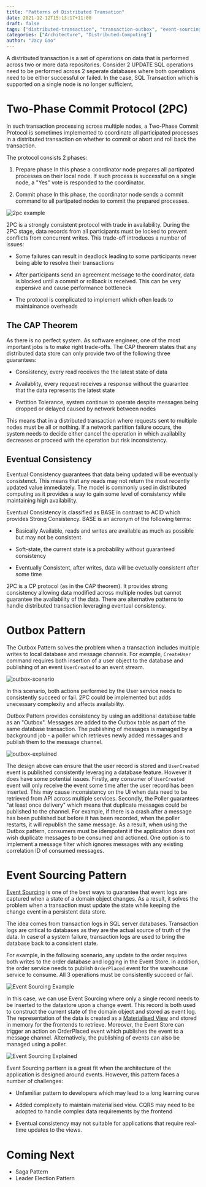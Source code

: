 ```yaml
---
title: "Patterns of Distributed Transation"
date: 2021-12-12T15:13:17+11:00
draft: false
tags: ["distributed-transaction", "transaction-outbox", "event-sourcing", "saga", "leader-election", "raft"]
categories: ["Architecture", "Distributed-Computing"] 
author: "Jacy Gao"
---
```


A distributed transaction is a set of operations on data that is performed across two or more data repositories. Consider 2 UPDATE SQL operations need to be performed across 2 seperate databases where both operations need to be either successful or failed. In the case, SQL Transaction which is supported on a single node is no longer sufficient.

# Two-Phase Commit Protocol (2PC)

In such transaction processing across multiple nodes, a Two-Phase Commit Protocol is sometimes implemented to coordinate all participated processes in a distributed transaction on whether to commit or abort and roll back the transaction.

The protocol consists 2 phases:

1. Prepare phase
In this phase a coordinator node prepares all partipated processes on their local node. If such process is successful on a single node, a "Yes" vote is responded to the coordinator.

2. Commit phase
In this phase, the coordinator node sends a commit command to all partipated nodes to commit the prepared processes.

![2pc example](https://jgao.io/2pc-example.png)

2PC is a strongly consistent protocol with trade in availability. During the 2PC stage, data records from all participants must be locked to prevent conflicts from concurrent writes. This trade-off introduces a number of issues:

- Some failures can result in deadlock leading to some participants never being able to resolve their transactions

- After participants send an agreement message to the coordinator, data is blocked until a commit or rollback is received. This can be very expensive and cause performance bottleneck

- The protocol is complicated to implement which often leads to maintainance overheads

## The CAP Theorem

As there is no perfect system. As software engineer, one of the most important jobs is to make right trade-offs. The CAP theorem states that any distributed data store can only provide two of the following three guarantees:

- Consistency, every read receives the the latest state of data

- Availablity, every request receives a response without the guarantee that the data represents the latest state

- Partition Tolerance, system continue to operate despite messages being dropped or delayed caused by network between nodes

This means that in a distributed transaction where requests sent to multiple nodes must be all or nothing. If a network partition failure occurs, the system needs to decide either cancel the operation in which availablity decreases or proceed with the operation but risk inconsistency.

## Eventual Consistency

Eventual Consistency guarantees that data being updated will be eventually consistenct. This means that any reads may not return the most recently updated value immediately. The model is commonly used in distributed computing as it provides a way to gain some level of consistency while maintaining high availability. 

Eventual Consistency is classified as BASE in contrast to ACID which provides Strong Consistency. BASE is an acronym of the following terms:

- Basically Available, reads and writes are available as much as possible but may not be consistent

- Soft-state, the current state is a probability without guaranteed consistency

- Eventually Consistent, after writes, data will be evetually consistent after some time

2PC is a CP protocol (as in the CAP theorem). It provides strong consistency allowing data modified across multiple nodes but cannot guarantee the availability of the data. There are alternative patterns to handle distributed transaction leveraging eventual consistency.

# Outbox Pattern

The Outbox Pattern solves the problem when a transaction includes multiple writes to local database and message channels. For example, `CreateUser` command requires both insertion of a user object to the database and publishing of an event `UserCreated` to an event stream.

![outbox-scenario](https://jgao.io/outbox-example-1.png)

In this scenario, both actions performed by the User service needs to consistently succeed or fail. 2PC could be implemented but adds unecessary complexity and affects availability.

Outbox Pattern provides consistency by using an additional database table as an "Outbox". Messages are added to the Outbox table as part of the same database transaction. The publishing of messages is managed by a background job - a poller which retrieves newly added messages and publish them to the message channel.

![outbox-explained](https://jgao.io/outbox-example-2.png)

The design above can ensure that the user record is stored and `UserCreated` event is published consistently leveraging a database feature. However it does have some potential issues. Firstly, any consumer of `UserCreated` event will only receive the event some time after the user record has been inserted. This may cause inconsistency on the UI when data need to be retrieved from API across multiple services. Secondly, the Poller guarantees "at least once delivery" which means that duplicate messages could be published to the channel. For example, if there is a crash after a message has been published but before it has been recorded, when the poller restarts, it will republish the same message. As a result, when using the Outbox pattern, consumers must be idempotent if the application does not wish duplicate messages to be consumed and actioned. One option is to implement a message filter which ignores messages with any existing correlation ID of consumed messages.

# Event Sourcing Pattern

[Event Sourcing](https://jgao.io/post/event-sourcing/) is one of the best ways to guarantee that event logs are captured when a state of a domain object changes. As a result, it solves the problem when a transaction must update the state while keeping the change event in a persistent data store.

The idea comes from transaction logs in SQL server databases. Transaction logs are critical to databases as they are the actual source of truth of the data. In case of a system failure, transaction logs are used to bring the database back to a consistent state.

For example, in the following scenario, any update to the order requires both writes to the order database and logging in the Event Store. In addition, the order service needs to publish `OrderPlaced` event for the warehouse service to consume. All 3 operations must be consistently succeed or fail. 

![Event Sourcing Example](https://jgao.io/event-sourcing-example-2.png)

In this case, we can use Event Sourcing where only a single record needs to be inserted to the datastore upon a change event. This record is both used to construct the current state of the domain object and stored as event log. The representation of the data is created as a [Materialised View](https://en.wikipedia.org/wiki/Materialized_view) and stored in memory for the frontends to retrieve. Moreover, the Event Store can trigger an action on OrderPlaced event which publishes the event to a message channel. Alternatively, the publishing of events can also be managed using a poller.

![Event Sourcing Explained](https://jgao.io/event-sourcing-example-3.png)

Event Sourcing parttern is a great fit when the architecture of the application is designed around events. However, this pattern faces a number of challenges:

- Unfamiliar pattern to developers which may lead to a long learning curve

- Added complexity to maintain materialised view. CQRS may need to be adopted to handle complex data requirements by the frontend

- Eventual consistency may not suitable for applications that require real-time updates to the views.

# Coming Next
- Saga Pattern
- Leader Election Pattern
